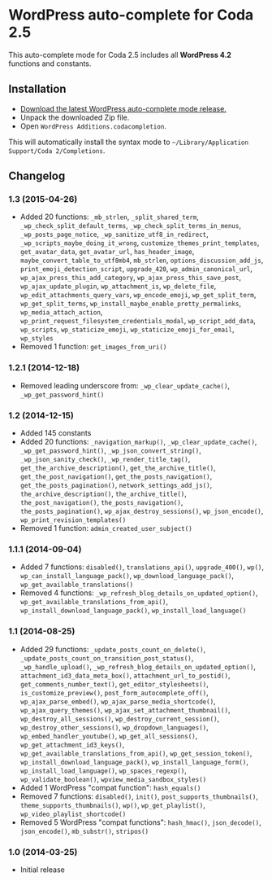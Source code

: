 # WordPress auto-complete for Coda 2.5

This auto-complete mode for Coda 2.5 includes all __WordPress 4.2__ functions and constants.

## Installation

* [Download the latest WordPress auto-complete mode release.](https://github.com/tillkruess/Coda-WordPress-Mode/archive/1.3.zip)
* Unpack the downloaded Zip file.
* Open `WordPress Additions.codacompletion`.

This will automatically install the syntax mode to `~/Library/Application Support/Coda 2/Completions`.

## Changelog

### 1.3 (2015-04-26)

  - Added 20 functions: `_mb_strlen`, `_split_shared_term`, `_wp_check_split_default_terms`, `_wp_check_split_terms_in_menus`, `_wp_posts_page_notice`, `_wp_sanitize_utf8_in_redirect`, `_wp_scripts_maybe_doing_it_wrong`, `customize_themes_print_templates`, `get_avatar_data`, `get_avatar_url`, `has_header_image`, `maybe_convert_table_to_utf8mb4`, `mb_strlen`, `options_discussion_add_js`, `print_emoji_detection_script`, `upgrade_420`, `wp_admin_canonical_url`, `wp_ajax_press_this_add_category`, `wp_ajax_press_this_save_post`, `wp_ajax_update_plugin`, `wp_attachment_is`, `wp_delete_file`, `wp_edit_attachments_query_vars`, `wp_encode_emoji`, `wp_get_split_term`, `wp_get_split_terms`, `wp_install_maybe_enable_pretty_permalinks`, `wp_media_attach_action`, `wp_print_request_filesystem_credentials_modal`, `wp_script_add_data`, `wp_scripts`, `wp_staticize_emoji`, `wp_staticize_emoji_for_email`, `wp_styles`
  - Removed 1 function: `get_images_from_uri()`
  
### 1.2.1 (2014-12-18)

  - Removed leading underscore from: `_wp_clear_update_cache()`, `_wp_get_password_hint()`

### 1.2 (2014-12-15)

  - Added 145 constants
  - Added 20 functions: `_navigation_markup()`, `_wp_clear_update_cache()`, `_wp_get_password_hint()`, `_wp_json_convert_string()`, `_wp_json_sanity_check()`, `_wp_render_title_tag()`, `get_the_archive_description()`, `get_the_archive_title()`, `get_the_post_navigation()`, `get_the_posts_navigation()`, `get_the_posts_pagination()`, `network_settings_add_js()`, `the_archive_description()`, `the_archive_title()`, `the_post_navigation()`, `the_posts_navigation()`, `the_posts_pagination()`, `wp_ajax_destroy_sessions()`, `wp_json_encode()`, `wp_print_revision_templates()`
  - Removed 1 function: `admin_created_user_subject()`

### 1.1.1 (2014-09-04)

  - Added 7 functions: `disabled()`, `translations_api()`, `upgrade_400()`, `wp()`, `wp_can_install_language_pack()`, `wp_download_language_pack()`, `wp_get_available_translations()`
  - Removed 4 functions: `_wp_refresh_blog_details_on_updated_option()`, `wp_get_available_translations_from_api()`, `wp_install_download_language_pack()`, `wp_install_load_language()`

### 1.1 (2014-08-25)

  - Added 29 functions: `_update_posts_count_on_delete()`, `_update_posts_count_on_transition_post_status()`, `_wp_handle_upload()`, `_wp_refresh_blog_details_on_updated_option()`, `attachment_id3_data_meta_box()`, `attachment_url_to_postid()`, `get_comments_number_text()`, `get_editor_stylesheets()`, `is_customize_preview()`, `post_form_autocomplete_off()`, `wp_ajax_parse_embed()`, `wp_ajax_parse_media_shortcode()`, `wp_ajax_query_themes()`, `wp_ajax_set_attachment_thumbnail()`, `wp_destroy_all_sessions()`, `wp_destroy_current_session()`, `wp_destroy_other_sessions()`, `wp_dropdown_languages()`, `wp_embed_handler_youtube()`, `wp_get_all_sessions()`, `wp_get_attachment_id3_keys()`, `wp_get_available_translations_from_api()`, `wp_get_session_token()`, `wp_install_download_language_pack()`, `wp_install_language_form()`, `wp_install_load_language()`, `wp_spaces_regexp()`, `wp_validate_boolean()`, `wpview_media_sandbox_styles()`
  - Added 1 WordPress "compat function": `hash_equals()`
  - Removed 7 functions: `disabled()`, `init()`, `post_supports_thumbnails()`, `theme_supports_thumbnails()`, `wp()`, `wp_get_playlist()`, `wp_video_playlist_shortcode()`
  - Removed 5 WordPress "compat functions": `hash_hmac()`, `json_decode()`, `json_encode()`, `mb_substr()`, `stripos()`

### 1.0 (2014-03-25)

  - Initial release
